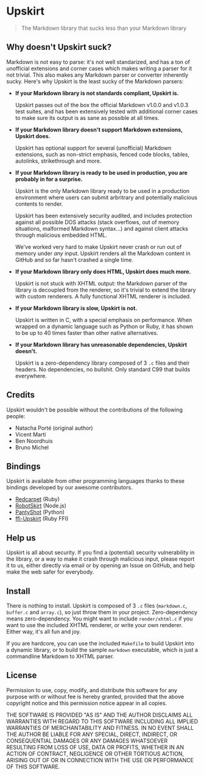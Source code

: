 Upskirt
=======

> The Markdown library that sucks less than your Markdown library

Why doesn't Upskirt suck?
-------------------------

Markdown is not easy to parse: it's not well standarized, and has a ton of unofficial
extensions and corner cases which makes writing a parser for it not trivial. This also
makes any Markdown parser or converter inherently sucky. Here's why Upskirt is the
least sucky of the Markdown parsers:

*	**If your Markdown library is not standards compliant, Upskirt is.**

	Upskirt passes out of the box the official Markdown v1.0.0 and v1.0.3
	test suites, and has been extensively tested with additional corner cases
	to make sure its output is as sane as possible at all times.

*	**If your Markdown library doesn't support Markdown extensions, Upskirt does.**

	Upskirt has optional support for several (unofficial) Markdown extensions,
	such as non-strict emphasis, fenced code blocks, tables, autolinks,
	strikethrough and more.

*	**If your Markdown library is ready to be used in production, you are probably in
	for a surprise.**
	
	Upskirt is the only Markdown library ready to be used in a production environment
	where users can submit arbritrary and potentially malicious contents to render.

	Upskirt has been extensively security audited, and includes protection against
	all possible DOS attacks (stack overflows, out of memory situations, malformed
	Markdown syntax...) and against client attacks through malicious embedded HTML.

	We've worked very hard to make Upskirt never crash or run out of memory
	under *any* input. Upskirt renders all the Markdown content in GitHub and so
	far hasn't crashed a single time. 

*	**If your Markdown library only does HTML, Upskirt does much more.**

	Upskirt is not stuck with XHTML output: the Markdown parser of the library
	is decoupled from the renderer, so it's trivial to extend the library with
	custom renderers. A fully functional XHTML renderer is included.

*	**If your Markdown library is slow, Upskirt is not.**

	Upskirt is written in C, with a special emphasis on performance. When wrapped
	on a dynamic language such as Python or Ruby, it has shown to be up to 40
	times faster than other native alternatives.

*	**If your Markdown library has unreasonable dependencies, Upskirt doesn't.**

	Upskirt is a zero-dependency library composed of 3 `.c` files and their headers.
	No dependencies, no bullshit. Only standard C99 that builds everywhere.

Credits
-------

Upskirt wouldn't be possible without the contributions of the following people: 

* Natacha Porté (original author)
* Vicent Martí
* Ben Noordhuis
* Bruno Michel

Bindings
--------

Upskirt is available from other programming languages thanks to these bindings developed by our awesome contributors.

- [Redcarpet](https://github.com/tanoku/redcarpet) (Ruby)
- [RobotSkirt](https://github.com/benmills/robotskirt) (Node.js)
- [PantyShot](https://github.com/FSX/pantyshot) (Python)
- [ffi-Upskirt](https://github.com/postmodern/ffi-upskirt) (Ruby FFI)

Help us
-------

Upskirt is all about security. If you find a (potential) security vulnerability in the library, or a way to make it crash
through malicious input, please report it to us, either directly via email or by opening an Issue on GitHub, and help
make the web safer for everybody.

Install
-------

There is nothing to install. Upskirt is composed of 3 `.c` files (`markdown.c`, `buffer.c` and `array.c`),
so just throw them in your project. Zero-dependency means zero-dependency. You might want to include `render/xhtml.c`
if you want to use the included XHTML renderer, or write your own renderer. Either way, it's all fun and joy.

If you are hardcore, you can use the included `Makefile` to build Upskirt into a dynamic library, or to build
the sample `markdown` executable, which is just a commandline Markdown to XHTML parser.

License
-------

Permission to use, copy, modify, and distribute this software for any
purpose with or without fee is hereby granted, provided that the above
copyright notice and this permission notice appear in all copies.

THE SOFTWARE IS PROVIDED "AS IS" AND THE AUTHOR DISCLAIMS ALL WARRANTIES
WITH REGARD TO THIS SOFTWARE INCLUDING ALL IMPLIED WARRANTIES OF
MERCHANTABILITY AND FITNESS. IN NO EVENT SHALL THE AUTHOR BE LIABLE FOR
ANY SPECIAL, DIRECT, INDIRECT, OR CONSEQUENTIAL DAMAGES OR ANY DAMAGES
WHATSOEVER RESULTING FROM LOSS OF USE, DATA OR PROFITS, WHETHER IN AN
ACTION OF CONTRACT, NEGLIGENCE OR OTHER TORTIOUS ACTION, ARISING OUT OF
OR IN CONNECTION WITH THE USE OR PERFORMANCE OF THIS SOFTWARE.
